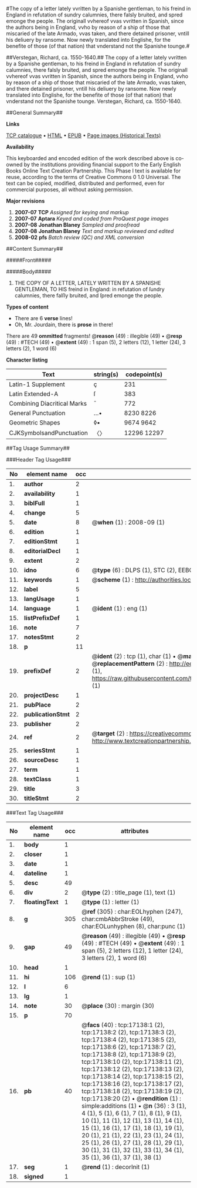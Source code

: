#The copy of a letter lately vvritten by a Spanishe gentleman, to his freind in England in refutation of sundry calumnies, there falsly bruited, and spred emonge the people. The originall vvhereof vvas vvritten in Spanish, since the authors being in England, vvho by reason of a ship of those that miscaried of the late Armado, vvas taken, and there detained prisoner, vntill his deliuery by ransome. Now newly translated into Englishe, for the benefite of those (of that nation) that vnderstand not the Spanishe tounge.#

##Verstegan, Richard, ca. 1550-1640.##
The copy of a letter lately vvritten by a Spanishe gentleman, to his freind in England in refutation of sundry calumnies, there falsly bruited, and spred emonge the people. The originall vvhereof vvas vvritten in Spanish, since the authors being in England, vvho by reason of a ship of those that miscaried of the late Armado, vvas taken, and there detained prisoner, vntill his deliuery by ransome. Now newly translated into Englishe, for the benefite of those (of that nation) that vnderstand not the Spanishe tounge.
Verstegan, Richard, ca. 1550-1640.

##General Summary##

**Links**

[TCP catalogue](http://www.ota.ox.ac.uk/tcp/)  • 
[HTML](http://tei.it.ox.ac.uk/tcp/Texts-HTML/free/A00/A00271.html)  • 
[EPUB](http://tei.it.ox.ac.uk/tcp/Texts-EPUB/free/A00/A00271.epub) • 
[Page images (Historical Texts)](https://data.historicaltexts.jisc.ac.uk/view?pubId=eebo-99851846e&pageId=eebo-99851846e-17138-1)

**Availability**

This keyboarded and encoded edition of the
	       work described above is co-owned by the institutions
	       providing financial support to the Early English Books
	       Online Text Creation Partnership. This Phase I text is
	       available for reuse, according to the terms of Creative
	       Commons 0 1.0 Universal. The text can be copied,
	       modified, distributed and performed, even for
	       commercial purposes, all without asking permission.

**Major revisions**

1. __2007-07__ __TCP__ *Assigned for keying and markup*
1. __2007-07__ __Aptara__ *Keyed and coded from ProQuest page images*
1. __2007-08__ __Jonathan Blaney__ *Sampled and proofread*
1. __2007-08__ __Jonathan Blaney__ *Text and markup reviewed and edited*
1. __2008-02__ __pfs__ *Batch review (QC) and XML conversion*

##Content Summary##

#####Front#####

#####Body#####

1. THE COPY OF A LETTER,
LATELY WRITTEN BY A
SPANISHE GENTLEMAN, TO HIS
freind in England: in refutation of ſundry calumnies,
there falſly bruited, and ſpred emonge the people.

**Types of content**

  * There are 6 **verse** lines!
  * Oh, Mr. Jourdain, there is **prose** in there!

There are 49 **ommitted** fragments! 
 @__reason__ (49) : illegible (49)  •  @__resp__ (49) : #TECH (49)  •  @__extent__ (49) : 1 span (5), 2 letters (12), 1 letter (24), 3 letters (2), 1 word (6)

**Character listing**


|Text|string(s)|codepoint(s)|
|---|---|---|
|Latin-1 Supplement|ç|231|
|Latin Extended-A|ſ|383|
|Combining             Diacritical Marks|̄|772|
|General Punctuation|…•|8230 8226|
|Geometric Shapes|◊▪|9674 9642|
|CJKSymbolsandPunctuation|〈〉|12296 12297|

##Tag Usage Summary##

###Header Tag Usage###

|No|element name|occ|attributes|
|---|---|---|---|
|1.|__author__|2||
|2.|__availability__|1||
|3.|__biblFull__|1||
|4.|__change__|5||
|5.|__date__|8| @__when__ (1) : 2008-09 (1)|
|6.|__edition__|1||
|7.|__editionStmt__|1||
|8.|__editorialDecl__|1||
|9.|__extent__|2||
|10.|__idno__|6| @__type__ (6) : DLPS (1), STC (2), EEBO-CITATION (1), PROQUEST (1), VID (1)|
|11.|__keywords__|1| @__scheme__ (1) : http://authorities.loc.gov/ (1)|
|12.|__label__|5||
|13.|__langUsage__|1||
|14.|__language__|1| @__ident__ (1) : eng (1)|
|15.|__listPrefixDef__|1||
|16.|__note__|7||
|17.|__notesStmt__|2||
|18.|__p__|11||
|19.|__prefixDef__|2| @__ident__ (2) : tcp (1), char (1)  •  @__matchPattern__ (2) : ([0-9\-]+):([0-9IVX]+) (1), (.+) (1)  •  @__replacementPattern__ (2) : http://eebo.chadwyck.com/downloadtiff?vid=$1&page=$2 (1), https://raw.githubusercontent.com/textcreationpartnership/Texts/master/tcpchars.xml#$1 (1)|
|20.|__projectDesc__|1||
|21.|__pubPlace__|2||
|22.|__publicationStmt__|2||
|23.|__publisher__|2||
|24.|__ref__|2| @__target__ (2) : https://creativecommons.org/publicdomain/zero/1.0/ (1), http://www.textcreationpartnership.org/docs/. (1)|
|25.|__seriesStmt__|1||
|26.|__sourceDesc__|1||
|27.|__term__|1||
|28.|__textClass__|1||
|29.|__title__|3||
|30.|__titleStmt__|2||


###Text Tag Usage###

|No|element name|occ|attributes|
|---|---|---|---|
|1.|__body__|1||
|2.|__closer__|1||
|3.|__date__|1||
|4.|__dateline__|1||
|5.|__desc__|49||
|6.|__div__|2| @__type__ (2) : title_page (1), text (1)|
|7.|__floatingText__|1| @__type__ (1) : letter (1)|
|8.|__g__|305| @__ref__ (305) : char:EOLhyphen (247), char:cmbAbbrStroke (49), char:EOLunhyphen (8), char:punc (1)|
|9.|__gap__|49| @__reason__ (49) : illegible (49)  •  @__resp__ (49) : #TECH (49)  •  @__extent__ (49) : 1 span (5), 2 letters (12), 1 letter (24), 3 letters (2), 1 word (6)|
|10.|__head__|1||
|11.|__hi__|106| @__rend__ (1) : sup (1)|
|12.|__l__|6||
|13.|__lg__|1||
|14.|__note__|30| @__place__ (30) : margin (30)|
|15.|__p__|70||
|16.|__pb__|40| @__facs__ (40) : tcp:17138:1 (2), tcp:17138:2 (2), tcp:17138:3 (2), tcp:17138:4 (2), tcp:17138:5 (2), tcp:17138:6 (2), tcp:17138:7 (2), tcp:17138:8 (2), tcp:17138:9 (2), tcp:17138:10 (2), tcp:17138:11 (2), tcp:17138:12 (2), tcp:17138:13 (2), tcp:17138:14 (2), tcp:17138:15 (2), tcp:17138:16 (2), tcp:17138:17 (2), tcp:17138:18 (2), tcp:17138:19 (2), tcp:17138:20 (2)  •  @__rendition__ (1) : simple:additions (1)  •  @__n__ (36) : 3 (1), 4 (1), 5 (1), 6 (1), 7 (1), 8 (1), 9 (1), 10 (1), 11 (1), 12 (1), 13 (1), 14 (1), 15 (1), 16 (1), 17 (1), 18 (1), 19 (1), 20 (1), 21 (1), 22 (1), 23 (1), 24 (1), 25 (1), 26 (1), 27 (1), 28 (1), 29 (1), 30 (1), 31 (1), 32 (1), 33 (1), 34 (1), 35 (1), 36 (1), 37 (1), 38 (1)|
|17.|__seg__|1| @__rend__ (1) : decorInit (1)|
|18.|__signed__|1||
